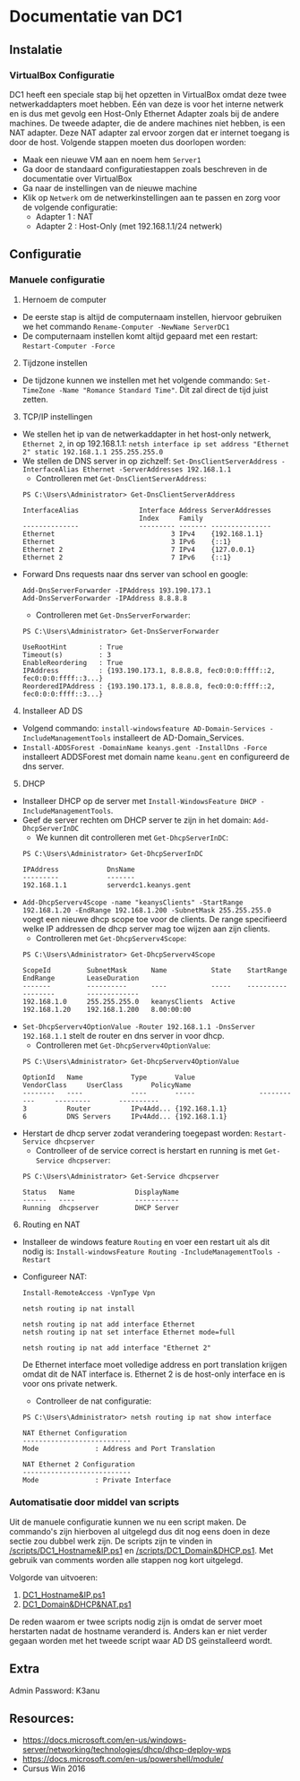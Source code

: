 # Documentatie van DC1

## Instalatie

### VirtualBox Configuratie
DC1 heeft een speciale stap bij het opzetten in VirtualBox omdat deze twee netwerkaddapters moet hebben. Eén van deze is voor het interne netwerk en is dus met gevolg een Host-Only Ethernet Adapter zoals bij de andere machines. De tweede adapter, die de andere machines niet hebben, is een NAT adapter. Deze NAT adapter zal ervoor zorgen dat er internet toegang is door de host. Volgende stappen moeten dus doorlopen worden:

- Maak een nieuwe VM aan en noem hem `Server1`
- Ga door de standaard configuratiestappen zoals beschreven in de documentatie over VirtualBox
- Ga naar de instellingen van de nieuwe machine 
- Klik op `Netwerk` om de netwerkinstellingen aan te passen en zorg voor de volgende configuratie:
  - Adapter 1 : NAT
  - Adapter 2 : Host-Only (met 192.168.1.1/24 netwerk)

## Configuratie

### Manuele configuratie

1) Hernoem de computer
  * De eerste stap is altijd de computernaam instellen, hiervoor gebruiken we het commando `Rename-Computer -NewName ServerDC1`
  * De computernaam instellen komt altijd gepaard met een restart: `Restart-Computer -Force`
  
2) Tijdzone instellen
  * De tijdzone kunnen we instellen met het volgende commando: `Set-TimeZone -Name "Romance Standard Time"`. Dit zal direct de tijd juist zetten.
  
3) TCP/IP instellingen
  * We stellen het ip van de netwerkaddapter in het host-only netwerk, `Ethernet 2`, in op 192.168.1.1: 
    `netsh interface ip set address "Ethernet 2" static 192.168.1.1 255.255.255.0 `
  * We stellen de DNS server in op zichzelf:
    `Set-DnsClientServerAddress -InterfaceAlias Ethernet -ServerAddresses 192.168.1.1`
      * Controlleren met `Get-DnsClientServerAddress`:
      ```
      PS C:\Users\Administrator> Get-DnsClientServerAddress

      InterfaceAlias               Interface Address ServerAddresses
                                   Index     Family
      --------------               --------- ------- ---------------
      Ethernet                             3 IPv4    {192.168.1.1}
      Ethernet                             3 IPv6    {::1}
      Ethernet 2                           7 IPv4    {127.0.0.1}
      Ethernet 2                           7 IPv6    {::1}
      ```
  * Forward Dns requests naar dns server van school en google:
    ```
    Add-DnsServerForwarder -IPAddress 193.190.173.1 
    Add-DnsServerForwarder -IPAddress 8.8.8.8 
    ```
    * Controlleren met `Get-DnsServerForwarder`:
    ```
    PS C:\Users\Administrator> Get-DnsServerForwarder

    UseRootHint        : True
    Timeout(s)         : 3
    EnableReordering   : True
    IPAddress          : {193.190.173.1, 8.8.8.8, fec0:0:0:ffff::2, fec0:0:0:ffff::3...}
    ReorderedIPAddress : {193.190.173.1, 8.8.8.8, fec0:0:0:ffff::2, fec0:0:0:ffff::3...}
    ```
    
4) Installeer AD DS
  * Volgend commando: `install-windowsfeature AD-Domain-Services -IncludeManagementTools` installeert de AD-Domain_Services.
  * `Install-ADDSForest -DomainName keanys.gent -InstallDns -Force` installeert ADDSForest met domain name `keanu.gent` en configureerd de dns server.

5) DHCP
  * Installeer DHCP op de server met `Install-WindowsFeature DHCP -IncludeManagementTools`.
  * Geef de server rechten om DHCP server te zijn in het domain: `Add-DhcpServerInDC`
    * We kunnen dit controlleren met `Get-DhcpServerInDC`:
    ```
    PS C:\Users\Administrator> Get-DhcpServerInDC

    IPAddress            DnsName
    ---------            -------
    192.168.1.1          serverdc1.keanys.gent
    ```
  * `Add-DhcpServerv4Scope -name "keanysClients" -StartRange 192.168.1.20 -EndRange 192.168.1.200 -SubnetMask 255.255.255.0` voegt een nieuwe dhcp scope toe voor de clients. De range specifieerd welke IP addressen de dhcp server mag toe wijzen aan zijn clients.
    * Controlleren met `Get-DhcpServerv4Scope`:
    ```
    PS C:\Users\Administrator> Get-DhcpServerv4Scope

    ScopeId         SubnetMask      Name           State    StartRange      EndRange        LeaseDuration
    -------         ----------      ----           -----    ----------      --------        -------------
    192.168.1.0     255.255.255.0   keanysClients  Active   192.168.1.20    192.168.1.200   8.00:00:00
    ```
  * `Set-DhcpServerv4OptionValue -Router 192.168.1.1 -DnsServer 192.168.1.1` stelt de router en dns server in voor dhcp.
    * Controlleren met `Get-DhcpServerv4OptionValue`:
    ```
    PS C:\Users\Administrator> Get-DhcpServerv4OptionValue

    OptionId   Name            Type       Value                VendorClass     UserClass       PolicyName
    --------   ----            ----       -----                -----------     ---------       ----------
    3          Router          IPv4Add... {192.168.1.1}
    6          DNS Servers     IPv4Add... {192.168.1.1}
    ```
  * Herstart de dhcp server zodat verandering toegepast worden: `Restart-Service dhcpserver`
    * Controlleer of de service correct is herstart en running is met `Get-Service dhcpserver`:
    ```
    PS C:\Users\Administrator> Get-Service dhcpserver

    Status   Name               DisplayName
    ------   ----               -----------
    Running  dhcpserver         DHCP Server
    ```

6) Routing en NAT
  * Installeer de windows feature `Routing` en voer een restart uit als dit nodig is: `Install-windowsFeature Routing -IncludeManagementTools -Restart` 

* Configureer NAT:
  ```
  Install-RemoteAccess -VpnType Vpn

  netsh routing ip nat install

  netsh routing ip nat add interface Ethernet
  netsh routing ip nat set interface Ethernet mode=full

  netsh routing ip nat add interface "Ethernet 2"
  ```
  De Ethernet interface moet volledige address en port translation krijgen omdat dit de NAT interface is. Ethernet 2 is de host-only interface en is voor ons private netwerk.
    * Controlleer de nat configuratie:
    ```
    PS C:\Users\Administrator> netsh routing ip nat show interface

    NAT Ethernet Configuration
    ---------------------------
    Mode              : Address and Port Translation

    NAT Ethernet 2 Configuration
    ---------------------------
    Mode              : Private Interface
    ```
    

### Automatisatie door middel van scripts
Uit de manuele configuratie kunnen we nu een script maken. De commando's zijn hierboven al uitgelegd dus dit nog eens doen in deze sectie zou dubbel werk zijn. 
De scripts zijn te vinden in [/scripts/DC1_Hostname&IP.ps1](https://github.com/KeanuNys/Windows-Server/scripts/DC1_Hostname&IP.ps1) en [/scripts/DC1_Domain&DHCP.ps1](https://github.com/KeanuNys/Windows-Server/scripts/DC1_Domain&DHCP.ps1). Met gebruik van comments worden alle stappen nog kort uitgelegd.

Volgorde van uitvoeren:

1) [DC1_Hostname&IP.ps1](https://github.com/KeanuNys/Windows-Server/scripts/DC1_Hostname&IP.ps1)
2) [DC1_Domain&DHCP&NAT.ps1](https://github.com/KeanuNys/Windows-Server/scripts/DC1_Domain&DHCP&NAT.ps1)

De reden waarom er twee scripts nodig zijn is omdat de server moet herstarten nadat de hostname veranderd is. Anders kan er niet verder gegaan worden met het tweede script waar AD DS geïnstalleerd wordt.

## Extra
Admin Password: K3anu

## Resources:

- https://docs.microsoft.com/en-us/windows-server/networking/technologies/dhcp/dhcp-deploy-wps
- https://docs.microsoft.com/en-us/powershell/module/
- Cursus Win 2016
